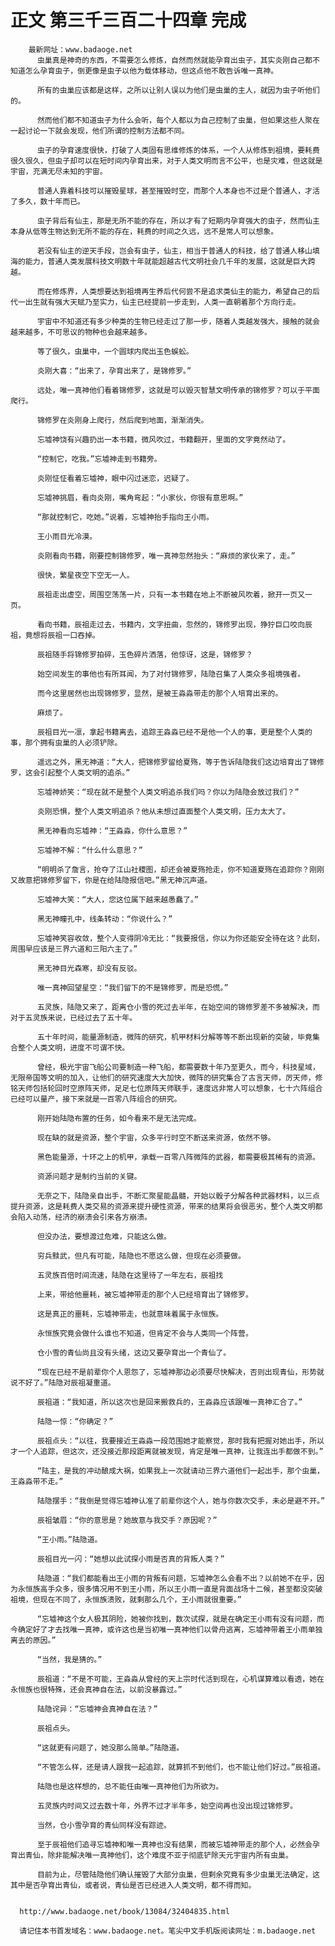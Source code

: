 # 正文 第三千三百二十四章 完成
        最新网址：www.badaoge.net
          虫巢真是神奇的东西，不需要怎么修炼，自然而然就能孕育出虫子，其实炎刚自己都不知道怎么孕育虫子，倒更像是虫子以他为载体移动，但这点他不敢告诉唯一真神。
      
          所有的虫巢应该都是这样，之所以让别人误以为他们是虫巢的主人，就因为虫子听他们的。
      
          然而他们都不知道虫子为什么会听，每个人都以为自己控制了虫巢，但如果这些人聚在一起讨论一下就会发现，他们所谓的控制方法都不同。
      
          虫子的孕育速度很快，打破了人类固有思维修炼的体系，一个人从修炼到祖境，要耗费很久很久，但虫子却可以在短时间内孕育出来，对于人类文明而言不公平，也是灾难，但这就是宇宙，充满无尽未知的宇宙。
      
          普通人靠着科技可以摧毁星球，甚至摧毁时空，而那个人本身也不过是个普通人，才活了多久，数十年而已。
      
          虫子背后有仙主，那是无所不能的存在，所以才有了短期内孕育强大的虫子，然而仙主本身从低等生物达到无所不能的存在，耗费的时间之久远，远不是常人可以想象。
      
          若没有仙主的逆天手段，岂会有虫子，仙主，相当于普通人的科技，给了普通人移山填海的能力，普通人类发展科技文明数十年就能超越古代文明社会几千年的发展，这就是巨大跨越。
      
          而在修炼界，人类想要达到祖境再生养后代何尝不是追求类仙主的能力，希望自己的后代一出生就有强大天赋乃至实力，仙主已经提前一步走到，人类一直朝着那个方向行走。
      
          宇宙中不知道还有多少种类的生物已经走过了那一步，随着人类越发强大，接触的就会越来越多，不可思议的物种也会越来越多。
      
          等了很久，虫巢中，一个圆球内爬出玉色蜈蚣。
      
          炎刚大喜：“出来了，孕育出来了，是锦修罗。”
      
          远处，唯一真神他们看着锦修罗，这就是可以毁灭智慧文明传承的锦修罗？可以于平面爬行。
      
          锦修罗在炎刚身上爬行，然后爬到地面，渐渐消失。
      
          忘墟神饶有兴趣扔出一本书籍，微风吹过，书籍翻开，里面的文字竟然动了。
      
          “控制它，吃我。”忘墟神走到书籍旁。
      
          炎刚怔怔看着忘墟神，眼中闪过迷恋，迟疑了。
      
          忘墟神挑眉，看向炎刚，嘴角弯起：“小家伙，你很有意思啊。”
      
          “那就控制它，吃她。”说着，忘墟神抬手指向王小雨。
      
          王小雨目光冷漠。
      
          炎刚看向书籍，刚要控制锦修罗，唯一真神忽然抬头：“麻烦的家伙来了，走。”
      
          很快，繁星夜空下空无一人。
      
          辰祖走出虚空，周围空荡荡一片，只有一本书籍在地上不断被风吹着，掀开一页又一页。
      
          看向书籍，辰祖走过去，书籍内，文字扭曲，忽然的，锦修罗出现，狰狞巨口咬向辰祖，竟想将辰祖一口吞掉。
      
          辰祖随手将锦修罗拍碎，玉色碎片洒落，他惊讶，这是，锦修罗？
      
          始空间发生的事他也有所耳闻，为了对付锦修罗，陆隐召集了人类众多祖境强者。
      
          而今这里居然也出现锦修罗，显然，是被王淼淼带走的那个人培育出来的。
      
          麻烦了。
      
          辰祖目光一凛，拿起书籍离去，追踪王淼淼已经不是他一个人的事，更是整个人类的事，那个拥有虫巢的人必须铲除。
      
          遥远之外，黑无神道：“大人，把锦修罗留给夏殇，等于告诉陆隐我们这边培育出了锦修罗，这会引起整个人类文明的追杀。”
      
          忘墟神娇笑：“现在就不是整个人类文明追杀我们吗？你以为陆隐会放过我们？”
      
          炎刚恐惧，整个人类文明追杀？他从未想过直面整个人类文明，压力太大了。
      
          黑无神看向忘墟神：“王淼淼，你什么意思？”
      
          忘墟神不解：“什么什么意思？”
      
          “明明杀了詹言，抢夺了江山社稷图，却还会被夏殇抢走，你不知道夏殇在追踪你？刚刚又故意把锦修罗留下，你是在给陆隐报信吧。”黑无神沉声道。
      
          忘墟神大笑：“大人，您这位属下越来越愚蠢了。”
      
          黑无神瞳孔中，线条转动：“你说什么？”
      
          忘墟神笑容收敛，整个人变得阴冷无比：“我要报信，你以为你还能安全待在这？此刻，周围早应该是三界六道和三阳六主了。”
      
          黑无神目光森寒，却没有反驳。
      
          唯一真神回望星空：“我们留下的不是锦修罗，而是恐慌。”
      
          五灵族，陆隐又来了，距离仓小雪的死过去半年，在始空间的锦修罗差不多被解决，而对于五灵族来说，已经过去了五十年。
      
          五十年时间，能量源制造，微阵的研究，机甲材料分解等等不断出现新的突破，毕竟集合整个人类文明，进度不可谓不快。
      
          曾经，极光宇宙飞船公司要制造一种飞船，都需要数十年乃至更久，而今，科技星域，无限帝国等文明的加入，让他们的研究速度大大加快，微阵的研究集合了古言天师，厉天师，修铭天师包括轮回时空原阵天师，足足七位原阵天师联手，速度远非常人可以想象，七十六阵组合已经可以量产，接下来就是一百零八阵组合的研究。
      
          刚开始陆隐布置的任务，如今看来不是无法完成。
      
          现在缺的就是资源，整个宇宙，众多平行时空不断送来资源，依然不够。
      
          黑色能量源，十环之上的机甲，承载一百零八阵微阵的武器，都需要极其稀有的资源。
      
          资源问题才是制约当前的关键。
      
          无奈之下，陆隐亲自出手，不断汇聚星能晶髓，开始以骰子分解各种武器材料，以三点提升资源，这是耗费人类交易的资源来提升硬性资源，带来的结果将会很恶劣，整个人类文明都会陷入动荡，经济的崩溃会引来各方崩溃。
      
          但没办法，要想渡过危难，只能这么做。
      
          穷兵黩武，但凡有可能，陆隐也不愿这么做，但现在必须要做。
      
          五灵族百倍时间流速，陆隐在这里待了一年左右，辰祖找
      
          上来，带给他噩耗，被忘墟神带走的那个人已经培育出了锦修罗。
      
          这是真正的噩耗，忘墟神带走，也就意味着属于永恒族。
      
          永恒族究竟会做什么谁也不知道，但肯定不会与人类同一个阵营。
      
          仓小雪的青仙尚且没有头绪，这边又要孕育出一个青仙了。
      
          “现在已经不是前辈你个人恩怨了，忘墟神那边必须要尽快解决，否则出现青仙，形势就说不好了。”陆隐对辰祖凝重道。
      
          辰祖道：“我知道，所以这次也是回来搬救兵的，王淼淼应该跟唯一真神汇合了。”
      
          陆隐一惊：“你确定？”
      
          辰祖点头：“以往，我要接近王淼淼一段范围她才能察觉，那时我有把握对她出手，所以才一个人追踪，但这次，还没接近那段距离就被发现，肯定是唯一真神，让我连出手都做不到。”
      
          “陆主，是我的冲动酿成大祸，如果我上一次就请动三界六道他们一起出手，那个虫巢，王淼淼带不走。”
      
          陆隐摆手：“我倒是觉得忘墟神认准了前辈你这个人，她与你数次交手，未必是避不开。”
      
          辰祖皱眉：“你的意思是？她故意与我交手？原因呢？”
      
          “王小雨。”陆隐道。
      
          辰祖目光一闪：“她想以此试探小雨是否真的背叛人类？”
      
          陆隐道：“我们都能看出王小雨的背叛有问题，忘墟神怎么会看不出？以前她不在乎，因为永恒族高手众多，很多情况用不到王小雨，所以王小雨一直是背面战场十二候，甚至都没突破祖境，但现在不同了，永恒族溃败，就剩那么几个，王小雨就很重要。”
      
          “忘墟神这个女人极其阴险，她被你找到，数次试探，就是在确定王小雨有没有问题，而今确定好了才去找唯一真神，或许这也是当初唯一真神他们以骨舟逃离，忘墟神带着王小雨单独离去的原因。”
      
          “当然，我是猜的。”
      
          辰祖道：“不是不可能，王淼淼从曾经的天上宗时代活到现在，心机谋算难以看透，她在永恒族也很特殊，还会真神自在法，以前没暴露过。”
      
          陆隐诧异：“忘墟神会真神自在法？”
      
          辰祖点头。
      
          “这就更有问题了，她没那么简单。”陆隐道。
      
          “不管怎么样，还是请人跟我一起追踪，就算抓不到他们，也不能让他们好过。”辰祖道。
      
          陆隐也是这样想的，总不能任由唯一真神他们为所欲为。
      
          五灵族内时间又过去数十年，外界不过才半年多，始空间再也没出现过锦修罗。
      
          当然，仓小雪孕育的青仙同样没有踪迹。
      
          至于辰祖他们追寻忘墟神和唯一真神也没有结果，而被忘墟神带走的那个人，必然会孕育出青仙，除非能解决唯一真神他们，这个难度不亚于彻底铲除天元宇宙内所有虫巢。
      
          目前为止，尽管陆隐他们确认摧毁了大部分虫巢，但剩余究竟有多少虫巢无法确定，这其中是否孕育出青仙，或者说，青仙是否已经进入人类文明，都不得而知。
      
      
      http://www.badaoge.net/book/13084/32404835.html
      
      请记住本书首发域名：www.badaoge.net。笔尖中文手机版阅读网址：m.badaoge.net